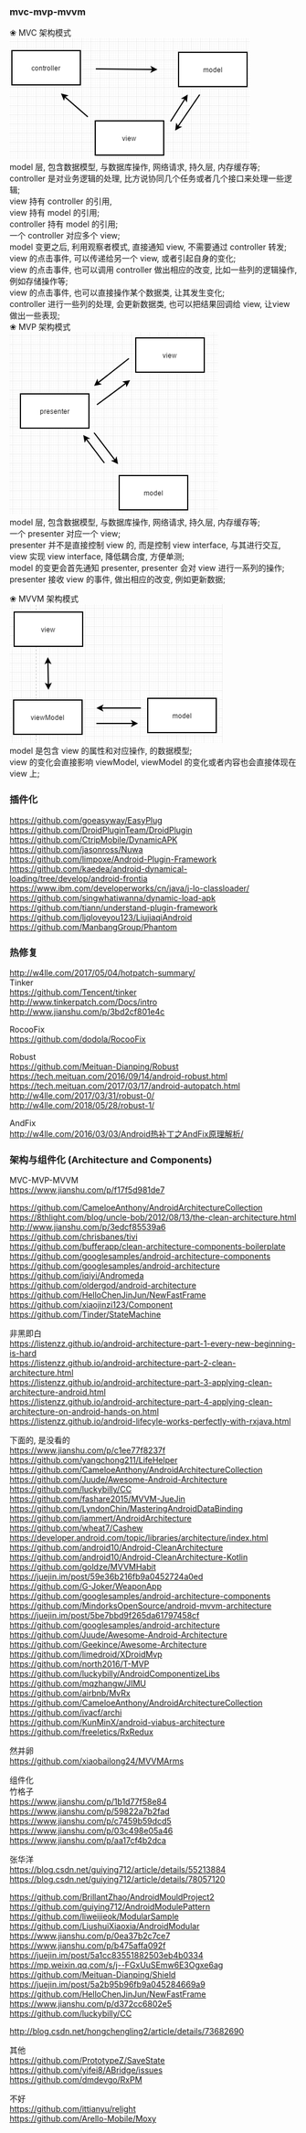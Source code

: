 ### mvc-mvp-mvvm  
❀ MVC 架构模式  
![mvc](ImageFiles/mvc.png)  
model 层, 包含数据模型, 与数据库操作, 网络请求, 持久层, 内存缓存等;  
controller 是对业务逻辑的处理, 比方说协同几个任务或者几个接口来处理一些逻辑;  
view 持有 controller 的引用,  
view 持有 model 的引用;  
controller 持有 model 的引用;  
一个 controller 对应多个 view;  
model 变更之后, 利用观察者模式, 直接通知 view, 不需要通过 controller 转发;  
view 的点击事件, 可以传递给另一个 view, 或者引起自身的变化;  
view 的点击事件, 也可以调用 controller 做出相应的改变, 比如一些列的逻辑操作, 例如存储操作等;  
view 的点击事件, 也可以直接操作某个数据类, 让其发生变化;  
controller 进行一些列的处理, 会更新数据类, 也可以把结果回调给 view, 让view 做出一些表现;  
❀ MVP 架构模式  
![mvp](ImageFiles/mvp.png)  
model 层, 包含数据模型, 与数据库操作, 网络请求, 持久层, 内存缓存等;  
一个 presenter 对应一个 view;  
presenter 并不是直接控制 view 的, 而是控制 view interface, 与其进行交互, view 实现 view interface, 降低耦合度, 方便单测;  
model 的变更会首先通知 presenter, presenter 会对 view 进行一系列的操作;  
presenter 接收 view 的事件, 做出相应的改变, 例如更新数据;  

❀ MVVM 架构模式  
![mvvm](ImageFiles/mvvm.png)  
model 是包含 view 的属性和对应操作, 的数据模型;  
view 的变化会直接影响 viewModel, viewModel 的变化或者内容也会直接体现在 view 上;  



### 插件化  
https://github.com/goeasyway/EasyPlug  
https://github.com/DroidPluginTeam/DroidPlugin  
https://github.com/CtripMobile/DynamicAPK  
https://github.com/jasonross/Nuwa  
https://github.com/limpoxe/Android-Plugin-Framework  
https://github.com/kaedea/android-dynamical-loading/tree/develop/android-frontia  
https://www.ibm.com/developerworks/cn/java/j-lo-classloader/  
https://github.com/singwhatiwanna/dynamic-load-apk    
https://github.com/tiann/understand-plugin-framework    
https://github.com/ljqloveyou123/LiujiaqiAndroid  
https://github.com/ManbangGroup/Phantom  

### 热修复  

http://w4lle.com/2017/05/04/hotpatch-summary/  
Tinker  
https://github.com/Tencent/tinker  
http://www.tinkerpatch.com/Docs/intro  
http://www.jianshu.com/p/3bd2cf801e4c  

RocooFix  
https://github.com/dodola/RocooFix  

Robust  
https://github.com/Meituan-Dianping/Robust  
https://tech.meituan.com/2016/09/14/android-robust.html  
https://tech.meituan.com/2017/03/17/android-autopatch.html  
http://w4lle.com/2017/03/31/robust-0/  
http://w4lle.com/2018/05/28/robust-1/  

AndFix  
http://w4lle.com/2016/03/03/Android热补丁之AndFix原理解析/  


### 架构与组件化 (Architecture and Components)  
MVC-MVP-MVVM  
https://www.jianshu.com/p/f17f5d981de7  

https://github.com/CameloeAnthony/AndroidArchitectureCollection  
https://8thlight.com/blog/uncle-bob/2012/08/13/the-clean-architecture.html  
http://www.jianshu.com/p/3edcf85539a6  
https://github.com/chrisbanes/tivi  
https://github.com/bufferapp/clean-architecture-components-boilerplate  
https://github.com/googlesamples/android-architecture-components  
https://github.com/googlesamples/android-architecture  
https://github.com/iqiyi/Andromeda  
https://github.com/oldergod/android-architecture  
https://github.com/HelloChenJinJun/NewFastFrame  
https://github.com/xiaojinzi123/Component  
https://github.com/Tinder/StateMachine  


非黑即白  
https://listenzz.github.io/android-architecture-part-1-every-new-beginning-is-hard  
https://listenzz.github.io/android-architecture-part-2-clean-architecture.html  
https://listenzz.github.io/android-architecture-part-3-applying-clean-architecture-android.html  
https://listenzz.github.io/android-architecture-part-4-applying-clean-architecture-on-android-hands-on.html  
https://listenzz.github.io/android-lifecyle-works-perfectly-with-rxjava.html    

下面的, 是没看的  
https://www.jianshu.com/p/c1ee77f8237f  
https://github.com/yangchong211/LifeHelper  
https://github.com/CameloeAnthony/AndroidArchitectureCollection  
https://github.com/Juude/Awesome-Android-Architecture    
https://github.com/luckybilly/CC    
https://github.com/fashare2015/MVVM-JueJin  
https://github.com/LyndonChin/MasteringAndroidDataBinding  
https://github.com/iammert/AndroidArchitecture  
https://github.com/wheat7/Cashew  
https://developer.android.com/topic/libraries/architecture/index.html  
https://github.com/android10/Android-CleanArchitecture  
https://github.com/android10/Android-CleanArchitecture-Kotlin    
https://github.com/goldze/MVVMHabit  
https://juejin.im/post/59e36b216fb9a0452724a0ed  
https://github.com/G-Joker/WeaponApp  
https://github.com/googlesamples/android-architecture-components  
https://github.com/MindorksOpenSource/android-mvvm-architecture  
https://juejin.im/post/5be7bbd9f265da61797458cf  
https://github.com/googlesamples/android-architecture  
https://github.com/Juude/Awesome-Android-Architecture  
https://github.com/Geekince/Awesome-Architecture  
https://github.com/limedroid/XDroidMvp  
https://github.com/north2016/T-MVP  
https://github.com/luckybilly/AndroidComponentizeLibs  
https://github.com/mqzhangw/JIMU  
https://github.com/airbnb/MvRx  
https://github.com/CameloeAnthony/AndroidArchitectureCollection  
https://github.com/ivacf/archi  
https://github.com/KunMinX/android-viabus-architecture  
https://github.com/freeletics/RxRedux  



然并卵  
https://github.com/xiaobailong24/MVVMArms  




组件化  
竹格子  
https://www.jianshu.com/p/1b1d77f58e84  
https://www.jianshu.com/p/59822a7b2fad  
https://www.jianshu.com/p/c7459b59dcd5  
https://www.jianshu.com/p/03c498e05a46  
https://www.jianshu.com/p/aa17cf4b2dca  


张华洋    
https://blog.csdn.net/guiying712/article/details/55213884  
https://blog.csdn.net/guiying712/article/details/78057120  


https://github.com/BrillantZhao/AndroidMouldProject2  
https://github.com/guiying712/AndroidModulePattern  
https://github.com/liweijieok/ModularSample  
https://github.com/LiushuiXiaoxia/AndroidModular  
https://www.jianshu.com/p/0ea37b2c7ce7  
https://www.jianshu.com/p/b475affa092f  
https://juejin.im/post/5a1cc83551882503eb4b0334  
https://mp.weixin.qq.com/s/j--FGxUuSEmw6E3Ogxe6ag  
https://github.com/Meituan-Dianping/Shield  
https://juejin.im/post/5a2b95b96fb9a045284669a9  
https://github.com/HelloChenJinJun/NewFastFrame  
https://www.jianshu.com/p/d372cc6802e5  
https://github.com/luckybilly/CC  

http://blog.csdn.net/hongchengling2/article/details/73682690  


其他  
https://github.com/PrototypeZ/SaveState  
https://github.com/yifei8/ABridge/issues  
https://github.com/dmdevgo/RxPM  


不好   
https://github.com/ittianyu/relight  
https://github.com/Arello-Mobile/Moxy  


